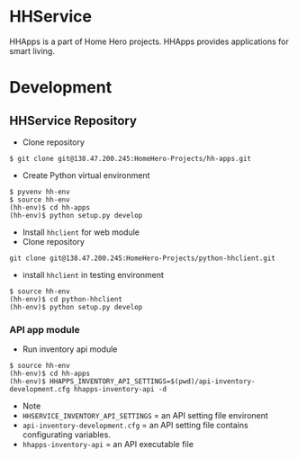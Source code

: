 # HHService

HHApps is a part of Home Hero projects. HHApps provides applications for smart living.

# Development

## HHService Repository

 * Clone repository

~~~~
$ git clone git@138.47.200.245:HomeHero-Projects/hh-apps.git
~~~~

* Create Python virtual environment

~~~~
$ pyvenv hh-env
$ source hh-env
(hh-env)$ cd hh-apps
(hh-env)$ python setup.py develop
~~~~

* Install `hhclient` for web module
 * Clone repository
~~~~
git clone git@138.47.200.245:HomeHero-Projects/python-hhclient.git
~~~~
 * install `hhclient` in testing environment
~~~~
$ source hh-env
(hh-env)$ cd python-hhclient
(hh-env)$ python setup.py develop
~~~~

### API app module
* Run inventory api module

~~~~
$ source hh-env
(hh-env)$ cd hh-apps
(hh-env)$ HHAPPS_INVENTORY_API_SETTINGS=$(pwd)/api-inventory-development.cfg hhapps-inventory-api -d
~~~~

* Note
 * `HHSERVICE_INVENTORY_API_SETTINGS` = an API setting file environent
 * `api-inventory-development.cfg` = an API setting file contains configurating variables.
 * `hhapps-inventory-api` = an API executable file

